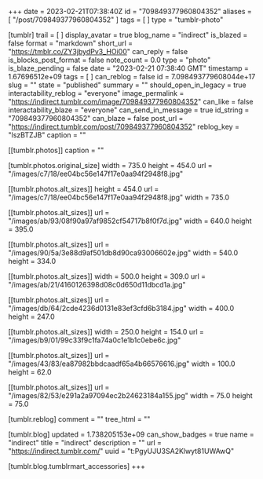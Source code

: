 +++
date = 2023-02-21T07:38:40Z
id = "709849377960804352"
aliases = [ "/post/709849377960804352" ]
tags = [ ]
type = "tumblr-photo"

[tumblr]
trail = [ ]
display_avatar = true
blog_name = "indirect"
is_blazed = false
format = "markdown"
short_url = "https://tmblr.co/ZY3jbydPv3_HOi00"
can_reply = false
is_blocks_post_format = false
note_count = 0.0
type = "photo"
is_blaze_pending = false
date = "2023-02-21 07:38:40 GMT"
timestamp = 1.67696512e+09
tags = [ ]
can_reblog = false
id = 7.098493779608044e+17
slug = ""
state = "published"
summary = ""
should_open_in_legacy = true
interactability_reblog = "everyone"
image_permalink = "https://indirect.tumblr.com/image/709849377960804352"
can_like = false
interactability_blaze = "everyone"
can_send_in_message = true
id_string = "709849377960804352"
can_blaze = false
post_url = "https://indirect.tumblr.com/post/709849377960804352"
reblog_key = "lszBTZJB"
caption = ""

[[tumblr.photos]]
caption = ""

[tumblr.photos.original_size]
width = 735.0
height = 454.0
url = "/images/c7/18/ee04bc56e147f17e0aa94f2948f8.jpg"

[[tumblr.photos.alt_sizes]]
height = 454.0
url = "/images/c7/18/ee04bc56e147f17e0aa94f2948f8.jpg"
width = 735.0

[[tumblr.photos.alt_sizes]]
url = "/images/ab/93/08f90a97af9852cf54717b8f0f7d.jpg"
width = 640.0
height = 395.0

[[tumblr.photos.alt_sizes]]
url = "/images/90/5a/3e88d9af501db8d90ca93006602e.jpg"
width = 540.0
height = 334.0

[[tumblr.photos.alt_sizes]]
width = 500.0
height = 309.0
url = "/images/ab/21/4160126398d08c0d650d11dbcd1a.jpg"

[[tumblr.photos.alt_sizes]]
url = "/images/db/64/2cde4236d0131e83ef3cfd6b3184.jpg"
width = 400.0
height = 247.0

[[tumblr.photos.alt_sizes]]
width = 250.0
height = 154.0
url = "/images/b9/01/99c33f9c1fa74a0c1e1b1c0ebe6c.jpg"

[[tumblr.photos.alt_sizes]]
url = "/images/43/83/ea87982bbdcaadf65a4b66576616.jpg"
width = 100.0
height = 62.0

[[tumblr.photos.alt_sizes]]
url = "/images/82/53/e291a2a97094ec2b24623184a155.jpg"
width = 75.0
height = 75.0

[tumblr.reblog]
comment = ""
tree_html = ""

[tumblr.blog]
updated = 1.738205153e+09
can_show_badges = true
name = "indirect"
title = "indirect"
description = ""
url = "https://indirect.tumblr.com/"
uuid = "t:PgyUJU3SA2Klwyt81UWAwQ"

[tumblr.blog.tumblrmart_accessories]
+++
